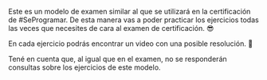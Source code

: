 Este es un modelo de examen similar al que se utilizará en la certificación de #SeProgramar. De esta manera vas a poder practicar los ejercicios todas las veces que necesites de cara al examen de certificación. :sunglasses:

En cada ejercicio podrás encontrar un video con una posible resolución. :movie_camera:

Tené en cuenta que, al igual que en el examen, no se responderán consultas sobre los ejercicios de este modelo.